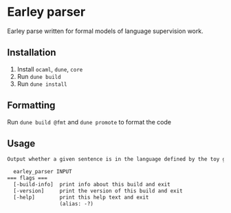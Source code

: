 # Earley parser

Earley parse written for formal models of language supervision work.

## Installation

1. Install `ocaml`, `dune`, `core`
2. Run `dune build`
3. Run `dune install`

## Formatting

Run `dune build @fmt` and `dune promote` to format the code

## Usage

```txt
Output whether a given sentence is in the language defined by the toy grammar

  earley_parser INPUT
=== flags ===
  [-build-info]  print info about this build and exit
  [-version]     print the version of this build and exit
  [-help]        print this help text and exit
                 (alias: -?)
```
